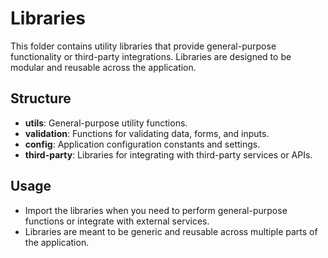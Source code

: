 # Libraries

This folder contains utility libraries that provide general-purpose functionality or third-party integrations. Libraries are designed to be modular and reusable across the application.

## Structure

- **utils**: General-purpose utility functions.
- **validation**: Functions for validating data, forms, and inputs.
- **config**: Application configuration constants and settings.
- **third-party**: Libraries for integrating with third-party services or APIs.

## Usage

- Import the libraries when you need to perform general-purpose functions or integrate with external services.
- Libraries are meant to be generic and reusable across multiple parts of the application.
